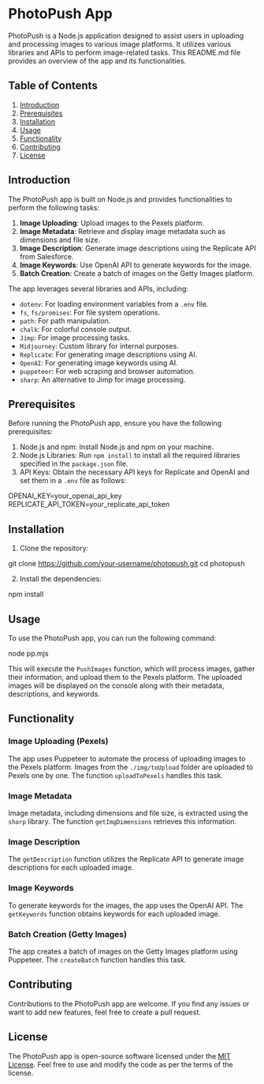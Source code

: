 # PhotoPush App

PhotoPush is a Node.js application designed to assist users in uploading and processing images to various image platforms. It utilizes various libraries and APIs to perform image-related tasks. This README.md file provides an overview of the app and its functionalities.

## Table of Contents

1. [Introduction](#introduction)
2. [Prerequisites](#prerequisites)
3. [Installation](#installation)
4. [Usage](#usage)
5. [Functionality](#functionality)
6. [Contributing](#contributing)
7. [License](#license)

## Introduction

The PhotoPush app is built on Node.js and provides functionalities to perform the following tasks:

1. **Image Uploading**: Upload images to the Pexels platform.
2. **Image Metadata**: Retrieve and display image metadata such as dimensions and file size.
3. **Image Description**: Generate image descriptions using the Replicate API from Salesforce.
4. **Image Keywords**: Use OpenAI API to generate keywords for the image.
5. **Batch Creation**: Create a batch of images on the Getty Images platform.

The app leverages several libraries and APIs, including:

- `dotenv`: For loading environment variables from a `.env` file.
- `fs`, `fs/promises`: For file system operations.
- `path`: For path manipulation.
- `chalk`: For colorful console output.
- `Jimp`: For image processing tasks.
- `Midjourney`: Custom library for internal purposes.
- `Replicate`: For generating image descriptions using AI.
- `OpenAI`: For generating image keywords using AI.
- `puppeteer`: For web scraping and browser automation.
- `sharp`: An alternative to Jimp for image processing.

## Prerequisites

Before running the PhotoPush app, ensure you have the following prerequisites:

1. Node.js and npm: Install Node.js and npm on your machine.
2. Node.js Libraries: Run `npm install` to install all the required libraries specified in the `package.json` file.
3. API Keys: Obtain the necessary API keys for Replicate and OpenAI and set them in a `.env` file as follows:

OPENAI_KEY=your_openai_api_key
REPLICATE_API_TOKEN=your_replicate_api_token


## Installation

1. Clone the repository:


git clone https://github.com/your-username/photopush.git
cd photopush


2. Install the dependencies:

npm install


## Usage

To use the PhotoPush app, you can run the following command:



node pp.mjs


This will execute the `PushImages` function, which will process images, gather their information, and upload them to the Pexels platform. The uploaded images will be displayed on the console along with their metadata, descriptions, and keywords.

## Functionality

### Image Uploading (Pexels)

The app uses Puppeteer to automate the process of uploading images to the Pexels platform. Images from the `./img/toUpload` folder are uploaded to Pexels one by one. The function `uploadToPexels` handles this task.

### Image Metadata

Image metadata, including dimensions and file size, is extracted using the `sharp` library. The function `getImgDimensions` retrieves this information.

### Image Description

The `getDescription` function utilizes the Replicate API to generate image descriptions for each uploaded image.

### Image Keywords

To generate keywords for the images, the app uses the OpenAI API. The `getKeywords` function obtains keywords for each uploaded image.

### Batch Creation (Getty Images)

The app creates a batch of images on the Getty Images platform using Puppeteer. The `createBatch` function handles this task.

## Contributing

Contributions to the PhotoPush app are welcome. If you find any issues or want to add new features, feel free to create a pull request.

## License

The PhotoPush app is open-source software licensed under the [MIT License](LICENSE). Feel free to use and modify the code as per the terms of the license.

